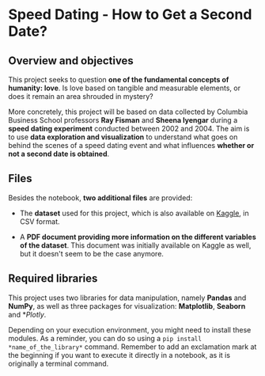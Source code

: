 # Speed Dating - How to Get a Second Date?

## Overview and objectives

This project seeks to question **one of the fundamental concepts of humanity: love**. Is love based on tangible and measurable elements, or does it remain an area shrouded in mystery?

More concretely, this project will be based on data collected by Columbia Business School professors **Ray Fisman** and **Sheena Iyengar** during a **speed dating experiment** conducted between 2002 and 2004. The aim is to use **data exploration and visualization** to understand what goes on behind the scenes of a speed dating event and what influences **whether or not a second date is obtained**.

## Files

Besides the notebook, **two additional files** are provided:

- The **dataset** used for this project, which is also available on [Kaggle](https://www.kaggle.com/annavictoria/speed-dating-experiment), in CSV format.

- A **PDF document providing more information on the different variables of the dataset**. This document was initially available on Kaggle as well, but it doesn't seem to be the case anymore.

## Required libraries

This project uses two libraries for data manipulation, namely **Pandas** and **NumPy**, as well as three packages for visualization: **Matplotlib**, **Seaborn** and **Plotly*.

Depending on your execution environment, you might need to install these modules. As a reminder, you can do so using a `pip install *name_of_the_library*` command. Remember to add an exclamation mark at the beginning if you want to execute it directly in a notebook, as it is originally a terminal command.